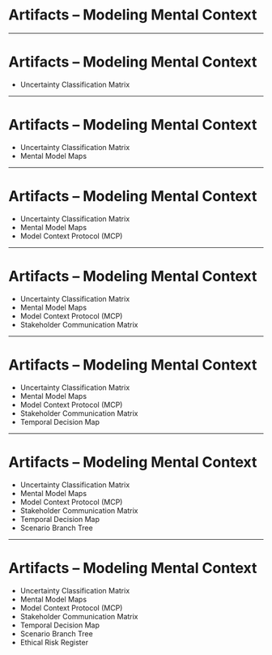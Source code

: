 # Artifacts – Modeling Mental Context

<!-- 
Each of these helps the architect shift between modes of thinking—analytic, empathetic, ethical, and scenario-based.
Call out MCP as a meta-tool for applying models with precision and communicating modeling intent.
These artifacts are especially useful when dealing with uncertainty, cross-functional communication, or ethical ambiguity.
They turn cognitive gaps and blind spots into navigable structures.
-->

---

# Artifacts – Modeling Mental Context

- Uncertainty Classification Matrix  
<!-- Helps identify and frame what is known, unknown, assumed, or unknowable—critical in complex environments. -->

---

# Artifacts – Modeling Mental Context

- Uncertainty Classification Matrix  
- Mental Model Maps  
<!-- Surfaces how different stakeholders mentally model the system, revealing conflicting assumptions early. -->

---

# Artifacts – Modeling Mental Context

- Uncertainty Classification Matrix  
- Mental Model Maps  
- Model Context Protocol (MCP)  
<!-- A meta-notation that defines the context, scope, and application method for any model being used. Prevents misuse. -->

---

# Artifacts – Modeling Mental Context

- Uncertainty Classification Matrix  
- Mental Model Maps  
- Model Context Protocol (MCP)  
- Stakeholder Communication Matrix  
<!-- Aligns the message, format, and depth of communication for each stakeholder group involved in architecture. -->

---

# Artifacts – Modeling Mental Context

- Uncertainty Classification Matrix  
- Mental Model Maps  
- Model Context Protocol (MCP)  
- Stakeholder Communication Matrix  
- Temporal Decision Map  
<!-- Helps track how architectural decisions evolve, expire, or change priority over time. Encourages proactive revisiting. -->

---

# Artifacts – Modeling Mental Context

- Uncertainty Classification Matrix  
- Mental Model Maps  
- Model Context Protocol (MCP)  
- Stakeholder Communication Matrix  
- Temporal Decision Map  
- Scenario Branch Tree  
<!-- Allows exploration of branching futures or adoption paths, supporting more resilient strategic planning. -->

---

# Artifacts – Modeling Mental Context

- Uncertainty Classification Matrix  
- Mental Model Maps  
- Model Context Protocol (MCP)  
- Stakeholder Communication Matrix  
- Temporal Decision Map  
- Scenario Branch Tree  
- Ethical Risk Register  
<!-- Documents potential ethical risks or unintended consequences of architectural decisions. Encourages foresight beyond function. -->

<!-- 
Each of these helps the architect shift between modes of thinking—analytic, empathetic, ethical, and scenario-based.
Together, they provide a toolkit for making architectural thinking more transparent, testable, and inclusive.
They’re especially critical in early-stage design, large stakeholder environments, or when working on systems that evolve over time.
-->
